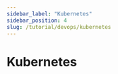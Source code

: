 ```yaml
---
sidebar_label: "Kubernetes"
sidebar_position: 4
slug: /tutorial/devops/kubernetes
---
```


# Kubernetes
